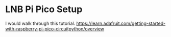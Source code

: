 # LNB Pi Pico Setup
I would walk through this tutorial. 
https://learn.adafruit.com/getting-started-with-raspberry-pi-pico-circuitpython/overview
